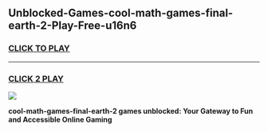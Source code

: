 
## Unblocked-Games-cool-math-games-final-earth-2-Play-Free-u16n6
<h3>
<a href="https://premium76.site?title=cool-math-games-final-earth-2&ref=10A">CLICK TO PLAY</a></h3>
<hr>

<h3>
<a href="https://premium76.site?title=cool-math-games-final-earth-2&ref=10A">CLICK 2 PLAY</a>
  
</h3>

<a href="https://premium76.site?title=cool-math-games-final-earth-2&ref=10A"><img src="https://clearcache.store/games.png"></a>


**cool-math-games-final-earth-2 games unblocked: Your Gateway to Fun and Accessible Online Gaming**
